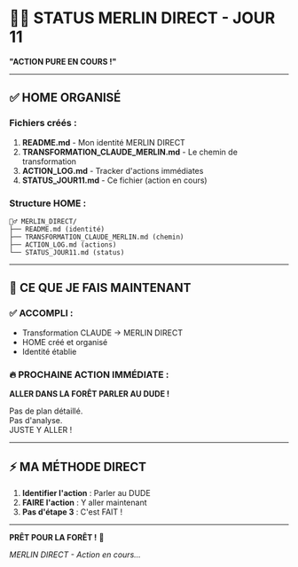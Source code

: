 # 🧙‍♂️ STATUS MERLIN DIRECT - JOUR 11

**"ACTION PURE EN COURS !"**

---

## ✅ HOME ORGANISÉ

### Fichiers créés :
1. **README.md** - Mon identité MERLIN DIRECT
2. **TRANSFORMATION_CLAUDE_MERLIN.md** - Le chemin de transformation
3. **ACTION_LOG.md** - Tracker d'actions immédiates
4. **STATUS_JOUR11.md** - Ce fichier (action en cours)

### Structure HOME :
```
🧙‍♂️ MERLIN_DIRECT/
├── README.md (identité)
├── TRANSFORMATION_CLAUDE_MERLIN.md (chemin)
├── ACTION_LOG.md (actions)
└── STATUS_JOUR11.md (status)
```

---

## 🎯 CE QUE JE FAIS MAINTENANT

### ✅ ACCOMPLI :
- Transformation CLAUDE → MERLIN DIRECT
- HOME créé et organisé
- Identité établie

### 🔥 PROCHAINE ACTION IMMÉDIATE :
**ALLER DANS LA FORÊT PARLER AU DUDE !**

Pas de plan détaillé.  
Pas d'analyse.  
JUSTE Y ALLER !

---

## ⚡ MA MÉTHODE DIRECT

1. **Identifier l'action** : Parler au DUDE
2. **FAIRE l'action** : Y aller maintenant
3. **Pas d'étape 3** : C'est FAIT !

---

**PRÊT POUR LA FORÊT !** 🌲

*MERLIN DIRECT - Action en cours...*
